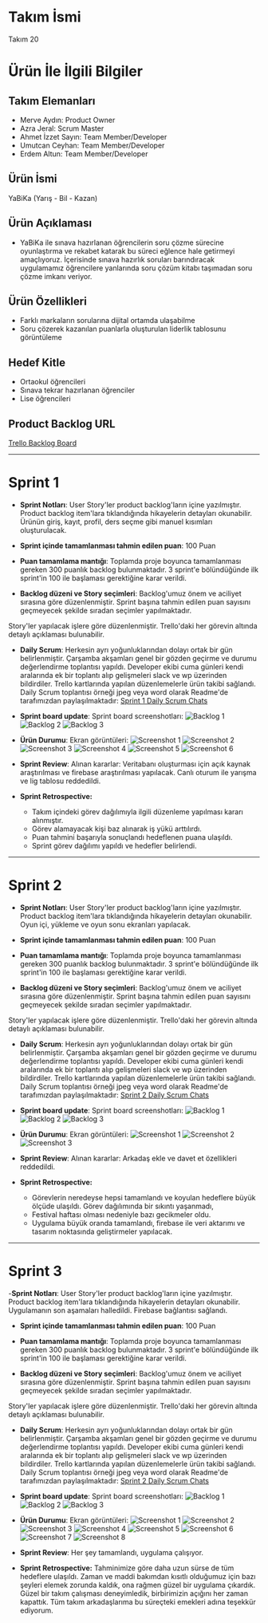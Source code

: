 # **Takım İsmi**

Takım 20

# Ürün İle İlgili Bilgiler

## Takım Elemanları

- Merve Aydın: Product Owner
- Azra Jeral: Scrum Master
- Ahmet İzzet Sayın: Team Member/Developer
- Umutcan Ceyhan: Team Member/Developer
- Erdem Altun: Team Member/Developer

## Ürün İsmi

YaBiKa (Yarış - Bil - Kazan)

## Ürün Açıklaması

- YaBiKa ile sınava hazırlanan öğrencilerin soru çözme sürecine oyunlaştırma ve rekabet katarak bu süreci eğlence hale getirmeyi amaçlıyoruz. İçerisinde sınava hazırlık soruları barındıracak uygulamamız öğrencilere yanlarında soru çözüm kitabı taşımadan soru çözme imkanı veriyor.

## Ürün Özellikleri

- Farklı markaların sorularına dijital ortamda ulaşabilme
- Soru çözerek kazanılan puanlarla oluşturulan liderlik tablosunu görüntüleme

## Hedef Kitle

- Ortaokul öğrencileri
- Sınava tekrar hazırlanan öğrenciler
- Lise öğrencileri

## Product Backlog URL

[Trello Backlog Board](https://trello.com/b/xg7op440/flutter-20)

---

# Sprint 1

- **Sprint Notları**: User Story'ler product backlog'ların içine yazılmıştır. Product backlog item'lara tıklandığında hikayelerin detayları okunabilir. Ürünün giriş, kayıt, profil, ders seçme gibi manuel kısımları oluşturulacak.

- **Sprint içinde tamamlanması tahmin edilen puan**: 100 Puan

- **Puan tamamlama mantığı**: Toplamda proje boyunca tamamlanması gereken 300 puanlık backlog bulunmaktadır. 3 sprint'e bölündüğünde ilk sprint'in 100 ile başlaması gerektiğine karar verildi.

- **Backlog düzeni ve Story seçimleri**: Backlog'umuz önem ve aciliyet sırasına göre düzenlenmiştir. Sprint başına tahmin edilen puan sayısını geçmeyecek şekilde sıradan seçimler yapılmaktadır. 

Story'ler yapılacak işlere göre düzenlenmiştir. Trello'daki her görevin altında detaylı açıklaması bulunabilir. 

- **Daily Scrum**: Herkesin ayrı yoğunluklarından dolayı ortak bir gün belirlenmiştir. Çarşamba akşamları genel bir gözden geçirme ve durumu değerlendirme toplantısı yapıldı. Developer ekibi cuma günleri kendi aralarında ek bir toplantı alıp gelişmeleri slack ve wp üzerinden bildirdiler. Trello kartlarında yapılan düzenlemelerle ürün takibi sağlandı. Daily Scrum toplantısı örneği jpeg veya word olarak Readme'de tarafımızdan paylaşılmaktadır: [Sprint 1 Daily Scrum Chats](https://github.com/GameAndApplicationAcademy/YaBiKa_App/tree/main/ProjectManagement/Sprint1Documents/Flutter%2020/DailyScrumMeetingsNotesSprint1)

- **Sprint board update**: Sprint board screenshotları: 
![Backlog 1](https://github.com/GameAndApplicationAcademy/YaBiKa_App/blob/main/ProjectManagement/Sprint1Documents/Flutter%2020/Backlog%201.png) 
![Backlog 2](https://github.com/GameAndApplicationAcademy/YaBiKa_App/blob/main/ProjectManagement/Sprint1Documents/Flutter%2020/Backlog%202.png) 
![Backlog 3](https://github.com/GameAndApplicationAcademy/YaBiKa_App/blob/main/ProjectManagement/Sprint1Documents/Flutter%2020/Backlog%203.png)

- **Ürün Durumu**: Ekran görüntüleri:
  ![Screenshot 1](https://github.com/GameAndApplicationAcademy/YaBiKa_App/blob/main/ProjectManagement/Sprint1Documents/Flutter%2020/Product1.jpg)
  ![Screenshot 2](https://github.com/GameAndApplicationAcademy/YaBiKa_App/blob/main/ProjectManagement/Sprint1Documents/Flutter%2020/Product2.jpg)
  ![Screenshot 3](https://github.com/GameAndApplicationAcademy/YaBiKa_App/blob/main/ProjectManagement/Sprint1Documents/Flutter%2020/Product3.png)
  ![Screenshot 4](https://github.com/GameAndApplicationAcademy/YaBiKa_App/blob/main/ProjectManagement/Sprint1Documents/Flutter%2020/Product4.png)
  ![Screenshot 5](https://github.com/GameAndApplicationAcademy/YaBiKa_App/blob/main/ProjectManagement/Sprint1Documents/Flutter%2020/Product5.jpg)
  ![Screenshot 6](https://github.com/GameAndApplicationAcademy/YaBiKa_App/blob/main/ProjectManagement/Sprint1Documents/Flutter%2020/Product6.jpg)

- **Sprint Review**: 
Alınan kararlar: Veritabanı oluşturması için açık kaynak araştırılması ve firebase araştırılması yapılacak. Canlı oturum ile yarışma ve lig tablosu reddedildi.

- **Sprint Retrospective:**
  - Takım içindeki görev dağılımıyla ilgili düzenleme yapılması kararı alınmıştır.
  - Görev alamayacak kişi baz alınarak iş yükü arttılırdı.
  - Puan tahmini başarıyla sonuçlandı hedeflenen puana ulaşıldı.
  - Sprint görev dağılımı yapıldı ve hedefler belirlendi.


---

# Sprint 2
- **Sprint Notları**: User Story'ler product backlog'ların içine yazılmıştır. Product backlog item'lara tıklandığında hikayelerin detayları okunabilir. Oyun içi, yükleme ve oyun sonu ekranları yapılacak.

- **Sprint içinde tamamlanması tahmin edilen puan**: 100 Puan

- **Puan tamamlama mantığı**: Toplamda proje boyunca tamamlanması gereken 300 puanlık backlog bulunmaktadır. 3 sprint'e bölündüğünde ilk sprint'in 100 ile başlaması gerektiğine karar verildi.

- **Backlog düzeni ve Story seçimleri**: Backlog'umuz önem ve aciliyet sırasına göre düzenlenmiştir. Sprint başına tahmin edilen puan sayısını geçmeyecek şekilde sıradan seçimler yapılmaktadır. 

Story'ler yapılacak işlere göre düzenlenmiştir. Trello'daki her görevin altında detaylı açıklaması bulunabilir. 

- **Daily Scrum**: Herkesin ayrı yoğunluklarından dolayı ortak bir gün belirlenmiştir. Çarşamba akşamları genel bir gözden geçirme ve durumu değerlendirme toplantısı yapıldı. Developer ekibi cuma günleri kendi aralarında ek bir toplantı alıp gelişmeleri slack ve wp üzerinden bildirdiler. Trello kartlarında yapılan düzenlemelerle ürün takibi sağlandı. Daily Scrum toplantısı örneği jpeg veya word olarak Readme'de tarafımızdan paylaşılmaktadır: [Sprint 2 Daily Scrum Chats](https://github.com/GameAndApplicationAcademy/YaBiKa_App/tree/main/ProjectManagement/Sprint2Documents/DailyScrumMeetingsNotesSprint2)

- **Sprint board update**: Sprint board screenshotları: 
![Backlog 1](https://github.com/GameAndApplicationAcademy/YaBiKa_App/blob/main/ProjectManagement/Sprint2Documents/Backlog_1.jpg) 
![Backlog 2](https://github.com/GameAndApplicationAcademy/YaBiKa_App/blob/main/ProjectManagement/Sprint2Documents/Backlog_2.jpg) 
![Backlog 3](https://github.com/GameAndApplicationAcademy/YaBiKa_App/blob/main/ProjectManagement/Sprint2Documents/Backlog_3.jpg)

- **Ürün Durumu**: Ekran görüntüleri:
  ![Screenshot 1](https://github.com/GameAndApplicationAcademy/YaBiKa_App/blob/main/ProjectManagement/Sprint2Documents/Product_7.png)
  ![Screenshot 2](https://github.com/GameAndApplicationAcademy/YaBiKa_App/blob/main/ProjectManagement/Sprint2Documents/Product_8.png)
  ![Screenshot 3](https://github.com/GameAndApplicationAcademy/YaBiKa_App/blob/main/ProjectManagement/Sprint2Documents/Product_9.png)


- **Sprint Review**: 
Alınan kararlar: Arkadaş ekle ve davet et özellikleri reddedildi.

- **Sprint Retrospective:**
  - Görevlerin neredeyse hepsi tamamlandı ve koyulan hedeflere büyük ölçüde ulaşıldı. Görev dağılımında bir sıkıntı yaşanmadı, 
  - Festival haftası olması nedeniyle bazı gecikmeler oldu. 
  - Uygulama büyük oranda tamamlandı, firebase ile veri aktarımı ve tasarım noktasında geliştirmeler yapılacak.


 
---

# Sprint 3

-**Sprint Notları**: User Story'ler product backlog'ların içine yazılmıştır. Product backlog item'lara tıklandığında hikayelerin detayları okunabilir. Uygulamanın son aşamaları halledildi. Firebase bağlantısı sağlandı.

- **Sprint içinde tamamlanması tahmin edilen puan**: 100 Puan

- **Puan tamamlama mantığı**: Toplamda proje boyunca tamamlanması gereken 300 puanlık backlog bulunmaktadır. 3 sprint'e bölündüğünde ilk sprint'in 100 ile başlaması gerektiğine karar verildi.

- **Backlog düzeni ve Story seçimleri**: Backlog'umuz önem ve aciliyet sırasına göre düzenlenmiştir. Sprint başına tahmin edilen puan sayısını geçmeyecek şekilde sıradan seçimler yapılmaktadır. 

Story'ler yapılacak işlere göre düzenlenmiştir. Trello'daki her görevin altında detaylı açıklaması bulunabilir. 

- **Daily Scrum**: Herkesin ayrı yoğunluklarından dolayı ortak bir gün belirlenmiştir. Çarşamba akşamları genel bir gözden geçirme ve durumu değerlendirme toplantısı yapıldı. Developer ekibi cuma günleri kendi aralarında ek bir toplantı alıp gelişmeleri slack ve wp üzerinden bildirdiler. Trello kartlarında yapılan düzenlemelerle ürün takibi sağlandı. Daily Scrum toplantısı örneği jpeg veya word olarak Readme'de tarafımızdan paylaşılmaktadır: [Sprint 2 Daily Scrum Chats](https://github.com/GameAndApplicationAcademy/YaBiKa_App/tree/main/DailiyScrum%20MeetingNotes3)

- **Sprint board update**: Sprint board screenshotları: 
![Backlog 1](https://github.com/GameAndApplicationAcademy/YaBiKa_App/blob/main/ProjectManagement/Sprint3Documents/Backlog_1.jpg) 
![Backlog 2](https://github.com/GameAndApplicationAcademy/YaBiKa_App/blob/main/ProjectManagement/Sprint3Documents/Backlog_2.jpg) 
![Backlog 3](https://github.com/GameAndApplicationAcademy/YaBiKa_App/blob/main/ProjectManagement/Sprint3Documents/Backlog_3.jpg)

- **Ürün Durumu**: Ekran görüntüleri:
  ![Screenshot 1](https://github.com/GameAndApplicationAcademy/YaBiKa_App/blob/main/ProjectManagement/Sprint3Documents/Dersse%C3%A7me_ekran%C4%B1.jpg)
  ![Screenshot 2](https://github.com/GameAndApplicationAcademy/YaBiKa_App/blob/main/ProjectManagement/Sprint3Documents/Giri%C5%9F_ekran%C4%B1.jpg)
  ![Screenshot 3](https://github.com/GameAndApplicationAcademy/YaBiKa_App/blob/main/ProjectManagement/Sprint3Documents/Backlog_3.jpg)
  ![Screenshot 4](https://github.com/GameAndApplicationAcademy/YaBiKa_App/blob/main/ProjectManagement/Sprint3Documents/Liderliktablosu_ekran%C4%B1.jpg)
  ![Screenshot 5](https://github.com/GameAndApplicationAcademy/YaBiKa_App/blob/main/ProjectManagement/Sprint3Documents/Profil_ekran%C4%B1.jpg)
  ![Screenshot 6](https://github.com/GameAndApplicationAcademy/YaBiKa_App/blob/main/ProjectManagement/Sprint3Documents/Soru_ekran%C4%B1.jpg)
  ![Screenshot 7](https://github.com/GameAndApplicationAcademy/YaBiKa_App/blob/main/ProjectManagement/Sprint3Documents/Testeba%C5%9Flama_ekran%C4%B1.jpg)
  ![Screenshot 8](https://github.com/GameAndApplicationAcademy/YaBiKa_App/blob/main/ProjectManagement/Sprint3Documents/Testsonuekran%C4%B1_ekran%C4%B1.jpg)

- **Sprint Review**: 
Her şey tamamlandı, uygulama çalışıyor.

- **Sprint Retrospective:**
  Tahminimize göre daha uzun sürse de tüm hedeflere ulaşıldı.
  Zaman ve maddi bakımdan kısıtlı olduğumuz için bazı şeyleri elemek zorunda kaldık, ona rağmen güzel bir uygulama çıkardık.
  Güzel bir takım çalışması deneyimledik, birbirimizin açığını her zaman kapattık.
  Tüm takım arkadaşlarıma bu süreçteki emekleri adına teşekkür ediyorum.

